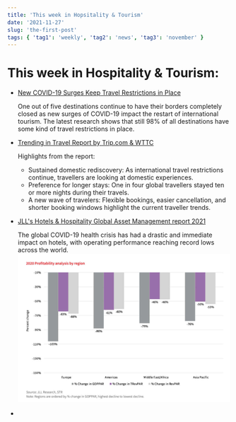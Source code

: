 ```yaml
---
title: 'This week in Hopsitality & Tourism'
date: '2021-11-27'
slug: 'the-first-post'
tags: { 'tag1': 'weekly', 'tag2': 'news', 'tag3': 'november' }
---
```


# This week in Hospitality & Tourism:

- [New COVID-19 Surges Keep Travel Restrictions in Place](https://www.hospitalitynet.org/news/4107758.html)

  One out of five destinations continue to have their borders completely closed as new surges of COVID-19 impact the restart of international tourism. The latest research shows that still 98% of all destinations have some kind of travel restrictions in place.

- [Trending in Travel Report by Trip.com & WTTC](https://www.hospitalitynet.org/news/4107747.html)

  Highlights from the report:

  - Sustained domestic rediscovery: As international travel restrictions continue, travellers are looking at domestic experiences.
  - Preference for longer stays: One in four global travellers stayed ten or more nights during their travels.
  - A new wave of travelers: Flexible bookings, easier cancellation, and shorter booking windows highlight the current traveller trends.

- [JLL's Hotels & Hospitality Global Asset Management report 2021](https://www.hospitalitynet.org/news/4107753.html)

  The global COVID-19 health crisis has had a drastic and immediate impact on hotels, with operating performance reaching record lows across the world.
  ![JLL GOPPAR Data Chart](./nov-27-21-jll-profitability-data.jpg)

-

